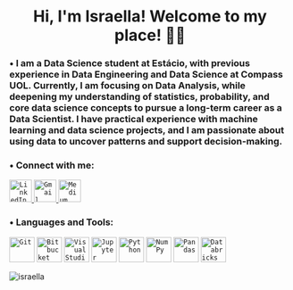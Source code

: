 
<h1 align="center"> Hi, I'm Israella! Welcome to my place! 👩‍💻 </h1>
<h3 align="left"> • I am a Data Science student at Estácio, with previous experience in Data Engineering and Data Science at Compass UOL. Currently, I am focusing on Data Analysis, while deepening my understanding of statistics, probability, and core data science concepts to pursue a long-term career as a Data Scientist. I have practical experience with machine learning and data science projects, and I am passionate about using data to uncover patterns and support decision-making. </h3>

<h3 align="left">• Connect with me:</h3>

<a href="https://www.linkedin.com/in/israellasilva" target="_blank">
  <code><img width="40" src="https://raw.githubusercontent.com/rahuldkjain/github-profile-readme-generator/master/src/images/icons/Social/linked-in-alt.svg" alt="LinkedIn" title="LinkedIn"/></code>
</a>
<a href="mailto:israellasantoss@gmail.com" target="_blank">
  <code><img width="40" src="https://img.icons8.com/?size=100&id=P7UIlhbpWzZm&format=png&color=000000" alt="Gmail" title="Gmail"/></code>
</a>
<a href="https://medium.com/@isra.ella" target="_blank">
  <code><img width="40" src="https://img.icons8.com/?size=100&id=XVNvUWCvvlD9&format=png&color=000000" alt="Medium" title="Medium"/></code>
</a>




<h3 align="left"> • Languages and Tools:</h3>
<code><img width="45" src="https://raw.githubusercontent.com/marwin1991/profile-technology-icons/refs/heads/main/icons/git.png" alt="Git" title="Git"/></code>
<code><img width="45" src="https://raw.githubusercontent.com/marwin1991/profile-technology-icons/refs/heads/main/icons/bitbucket.png" alt="Bitbucket" title="Bitbucket"/></code>
<code><img width="45" src="https://raw.githubusercontent.com/marwin1991/profile-technology-icons/refs/heads/main/icons/visual_studio_code.png" alt="Visual Studio Code" title="Visual Studio Code"/></code>
<code><img width="45" src="https://raw.githubusercontent.com/marwin1991/profile-technology-icons/refs/heads/main/icons/jupyter_notebook.png" alt="Jupyter Notebook" title="Jupyter Notebook"/></code>
<code><img width="45" src="https://raw.githubusercontent.com/marwin1991/profile-technology-icons/refs/heads/main/icons/python.png" alt="Python" title="Python"/></code>
<code><img width="45" src="https://raw.githubusercontent.com/marwin1991/profile-technology-icons/refs/heads/main/icons/numpy.png" alt="NumPy" title="NumPy"/></code>
<code><img width="45" src="https://raw.githubusercontent.com/marwin1991/profile-technology-icons/refs/heads/main/icons/pandas.png" alt="Pandas" title="Pandas"/></code>
<code><img width="45" src="https://raw.githubusercontent.com/marwin1991/profile-technology-icons/refs/heads/main/icons/databricks.png" alt="Databricks" title="Databricks"/></code>




<p><img align="left" src="https://github-readme-stats.vercel.app/api/top-langs?username=israella&show_icons=true&theme=dark&locale=en&layout=compact" alt="israella" /></p>
